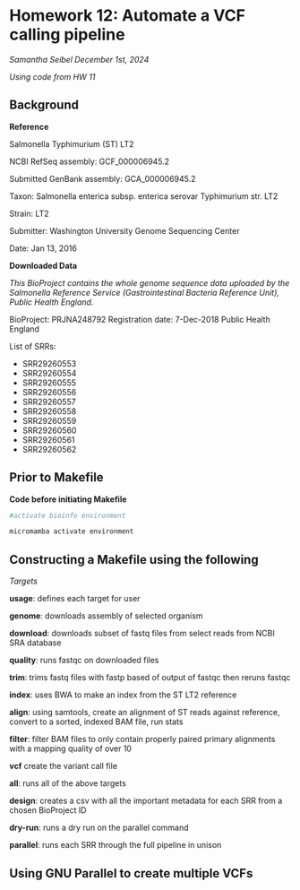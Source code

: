 # Homework 12: Automate a VCF calling pipeline
*Samantha Seibel December 1st, 2024*

*Using code from HW 11*

## Background

**Reference**

Salmonella Typhimurium (ST) LT2

NCBI RefSeq assembly: GCF_000006945.2

Submitted GenBank assembly: GCA_000006945.2

Taxon: Salmonella enterica subsp. enterica serovar Typhimurium str. LT2

Strain: LT2

Submitter: Washington University Genome Sequencing Center

Date: Jan 13, 2016


**Downloaded Data**

*This BioProject contains the whole genome sequence data uploaded by the Salmonella Reference Service (Gastrointestinal Bacteria Reference Unit), Public Health England.*

BioProject: PRJNA248792
Registration date: 7-Dec-2018
Public Health England


List of SRRs:
- SRR29260553
- SRR29260554
- SRR29260555
- SRR29260556
- SRR29260557
- SRR29260558
- SRR29260559
- SRR29260560
- SRR29260561
- SRR29260562

## Prior to Makefile

**Code before initiating Makefile**

```bash
#activate bioinfo environment

micromamba activate environment
```

## Constructing a Makefile using the following

*Targets*

**usage**: defines each target for user

**genome**: downloads assembly of selected organism

**download**: downloads subset of fastq files from select reads from NCBI SRA database

**quality**: runs fastqc on downloaded files

**trim**: trims fastq files with fastp based of output of fastqc then reruns fastqc

**index**: uses BWA to make an index from the ST LT2 reference

**align**: using samtools, create an alignment of ST reads against reference, convert to a sorted, indexed BAM file, run stats

**filter**: filter BAM files to only contain properly paired primary alignments with a mapping quality of over 10

**vcf** create the variant call file

**all**: runs all of the above targets

**design**: creates a csv with all the important metadata for each SRR from a chosen BioProject ID

**dry-run**: runs a dry run on the parallel command

**parallel**: runs each SRR through the full pipeline in unison


## Using GNU Parallel to create multiple VCFs











